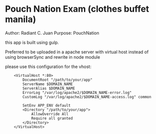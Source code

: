# Pouch Nation Exam (clothes buffet manila)

Author: Radiant C. Juan
Purpose: PouchNation

this app is built using gulp.

Preferred to be uploaded in a apache server with virtual host instead of using browserSync and rewrite in node module

please use this configuration for the vhost:

```vhost
    <VirtualHost *:80>
		DocumentRoot "/path/to/your/app"
		ServerName $DOMAIN_NAME
		ServerAlias $DOMAIN_NAME
		ErrorLog "/var/log/apache2/$DOMAIN_NAME-error.log"
		CustomLog "/var/log/apache2/$DOMAIN_NAME-access.log" common

		SetEnv APP_ENV default
		<Directory "/path/to/your/app">
		    AllowOverride All
		    Require all granted
		</Directory>
	</VirtualHost>
```
